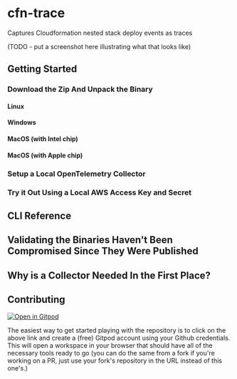 # cfn-trace

Captures Cloudformation nested stack deploy events as traces

(TODO - put a screenshot here illustrating what that looks like)

## Getting Started

### Download the Zip And Unpack the Binary

#### Linux

#### Windows

#### MacOS (with Intel chip)

#### MacOS (with Apple chip)

### Setup a Local OpenTelemetry Collector

### Try it Out Using a Local AWS Access Key and Secret

## CLI Reference

## Validating the Binaries Haven't Been Compromised Since They Were Published

## Why is a Collector Needed In the First Place?

## Contributing

[![Open in Gitpod](https://gitpod.io/button/open-in-gitpod.svg)](https://gitpod.io/#https://github.com/Grunet/cfn-trace)

The easiest way to get started playing with the repository is to click on the
above link and create a (free) Gitpod account using your Github credentials.
This will open a workspace in your browser that should have all of the necessary
tools ready to go (you can do the same from a fork if you're working on a PR,
just use your fork's repository in the URL instead of this one's.)
